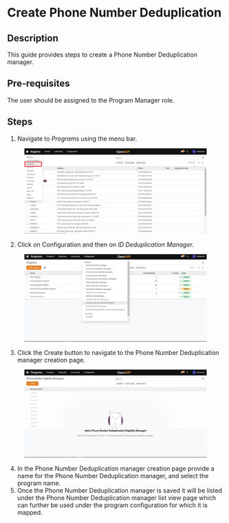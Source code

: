 # Create Phone Number Deduplication

## Description

This guide provides steps to create a Phone Number Deduplication manager.

## Pre-requisites

The user should be assigned to the Program Manager role.

## Steps

1. Navigate to _Programs_ using the menu bar.

<figure><img src="../../../../../../.gitbook/assets/programs.png" alt=""><figcaption></figcaption></figure>

2. Click on Configuration and then on _ID Deduplication Manager._

<figure><img src="../../../../../../.gitbook/assets/configuration (1).png" alt=""><figcaption></figcaption></figure>

3. Click the Create button to navigate to the Phone Number Deduplication manager creation page.

<figure><img src="../../../../../../.gitbook/assets/phone-number-deduplication-create.png" alt=""><figcaption></figcaption></figure>

4. In the Phone Number Deduplication manager creation page provide a name for the Phone Number Deduplication manager, and select the program name.
5. Once the Phone Number Deduplication manager is saved it will be listed under the Phone Number Deduplication manager list view page which can further be used under the program configuration for which it is mapped.
